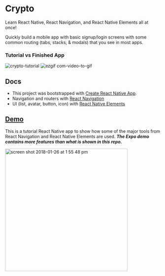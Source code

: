 # Crypto
Learn React Native, React Navigation, and React Native Elements all at once!

Quickly build a mobile app with basic signup/login screens with some common routing (tabs, stacks, & modals) that you see in most apps.

### Tutorial vs Finished App
![crypto-tutorial](https://user-images.githubusercontent.com/22410733/35467541-4f68b94c-02c4-11e8-8538-55c88a12c8a4.gif)
![ezgif com-video-to-gif](https://user-images.githubusercontent.com/22410733/35467590-4d2746de-02c5-11e8-8f3e-0909638936d8.gif)

## Docs
* This project was bootstrapped with [Create React Native App](https://github.com/react-community/create-react-native-app).
* Navigation and routers with [React Navigation](https://reactnavigation.org/docs/intro/)
* UI (list, avatar, button, icon) with [React Native Elements](https://react-native-training.github.io/react-native-elements/API/lists/)

## [Demo](https://expo.io/@dougkna/cryptoinsane)
This is a tutorial React Native app to show how some of the major tools from React Navigation and React Native Elements are used. **_The Expo demo contains more features than what is shown in this repo._**

<img width="397" alt="screen shot 2018-01-26 at 1 55 48 pm" src="https://user-images.githubusercontent.com/22410733/35462449-d3f96ad6-02a0-11e8-99ac-5fcdb0a691ca.png">


